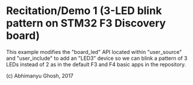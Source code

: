 # Recitation/Demo 1 (3-LED blink pattern on STM32 F3 Discovery board)

This example modifies the "board_led" API located within "user_source" and "user_include" to add an "LED3" device so we can blink a pattern of 3 LEDs instead of 2 as in the default F3 and F4 basic apps in the repository.

(c) Abhimanyu Ghosh, 2017
